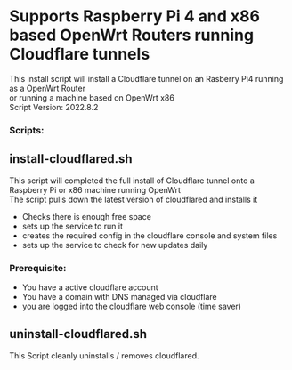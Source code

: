 # Supports Raspberry Pi 4 and x86 based OpenWrt Routers running Cloudflare tunnels

This install script will install a Cloudflare tunnel on an Rasberry Pi4 running as a OpenWrt Router\
or running a machine based on OpenWrt x86\
Script Version: 2022.8.2

### Scripts:



## install-cloudflared.sh
This script will completed the full install of Cloudflare tunnel onto a Raspberry Pi or x86 machine running OpenWrt\
The script pulls down the latest version of cloudflared and installs it
- Checks there is enough free space
- sets up the service to run it 
- creates the required config in the cloudflare console and  system files
- sets up the service to check for new updates daily

### Prerequisite:
- You have a active cloudflare account
- You have a domain with DNS managed via cloudflare
- you are logged into the cloudflare web console (time saver)


## uninstall-cloudflared.sh
This Script cleanly uninstalls / removes cloudflared.




